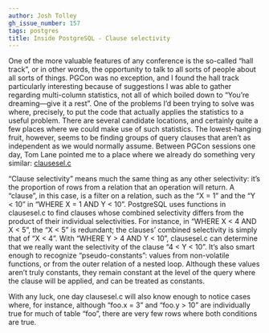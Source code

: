 ```yaml
---
author: Josh Tolley
gh_issue_number: 157
tags: postgres
title: Inside PostgreSQL - Clause selectivity
---
```




One of the more valuable features of any conference is the so-called “hall track”, or in other words, the opportunity to talk to all sorts of people about all sorts of things. PGCon was no exception, and I found the hall track particularly interesting because of suggestions I was able to gather regarding multi-column statistics, not all of which boiled down to “You’re dreaming—​give it a rest”. One of the problems I’d been trying to solve was where, precisely, to put the code that actually applies the statistics to a useful problem. There are several candidate locations, and certainly quite a few places where we could make use of such statistics. The lowest-hanging fruit, however, seems to be finding groups of query clauses that aren’t as independent as we would normally assume. Between PGCon sessions one day, Tom Lane pointed me to a place where we already do something very similar: [clausesel.c](https://doxygen.postgresql.org/clausesel_8c.html)

“Clause selectivity” means much the same thing as any other selectivity: it’s the proportion of rows from a relation that an operation will return. A “clause”, in this case, is a filter on a relation, such as the “X = 1” and the “Y < 10” in “WHERE X = 1 AND Y < 10”. PostgreSQL uses functions in clausesel.c to find clauses whose combined selectivity differs from the product of their individual selectivities. For instance, in “WHERE X < 4 AND X < 5”, the “X < 5” is redundant; the clauses’ combined selectivity is simply that of “X < 4”. With “WHERE Y > 4 AND Y < 10”, clausesel.c can determine that we really want the selectivity of the clause “4 < Y < 10”. It’s also smart enough to recognize “pseudo-constants”: values from non-volatile functions, or from the outer relation of a nested loop. Although these values aren’t truly constants, they remain constant at the level of the query where the clause will be applied, and can be treated as constants.

With any luck, one day clausesel.c will also know enough to notice cases where, for instance, although “foo.x = 3” and “foo.y > 10” are individually true for much of table “foo”, there are very few rows where both conditions are true.


